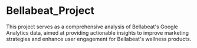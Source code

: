 # Bellabeat_Project

This project serves as a comprehensive analysis of Bellabeat's Google Analytics data, aimed at providing actionable insights to improve marketing strategies and enhance user engagement for Bellabeat's wellness products.     
          